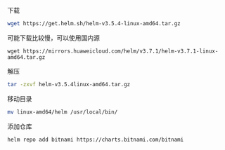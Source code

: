 下载
```sh
wget https://get.helm.sh/helm-v3.5.4-linux-amd64.tar.gz
```
可能下载比较慢，可以使用国内源
```
wget https://mirrors.huaweicloud.com/helm/v3.7.1/helm-v3.7.1-linux-amd64.tar.gz
```
解压
```sh
tar -zxvf helm-v3.5.4linux-amd64.tar.gz
```
移动目录
```sh
mv linux-amd64/helm /usr/local/bin/
```
添加仓库
```sh
helm repo add bitnami https://charts.bitnami.com/bitnami
```